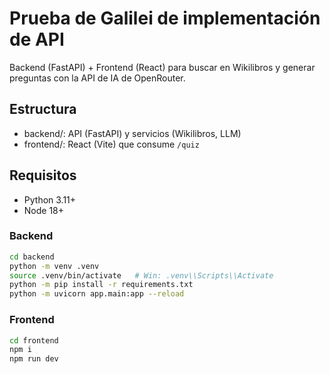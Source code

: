 # Prueba de Galilei de implementación de API
Backend (FastAPI) + Frontend (React) para buscar en Wikilibros y generar preguntas con la API de IA de OpenRouter.

## Estructura
- backend/: API (FastAPI) y servicios (Wikilibros, LLM)
- frontend/: React (Vite) que consume `/quiz`

## Requisitos
- Python 3.11+
- Node 18+

### Backend
```bash
cd backend
python -m venv .venv
source .venv/bin/activate   # Win: .venv\\Scripts\\Activate
python -m pip install -r requirements.txt
python -m uvicorn app.main:app --reload
```
### Frontend
```bash
cd frontend
npm i
npm run dev
```